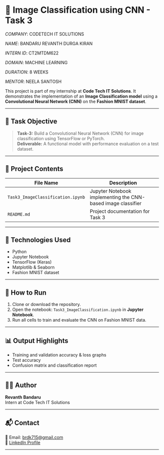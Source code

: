 # 🧠 Image Classification using CNN - Task 3

*COMPANY*: CODETECH IT SOLUTIONS

*NAME*: BANDARU REVANTH DURGA KIRAN

*INTERN ID*: CT2MTDM622

*DOMAIN*: MACHINE LEARNING

*DURATION*: 8 WEEKS

*MENTOR*: NEELA SANTOSH

This project is part of my internship at **Code Tech IT Solutions**. It demonstrates the implementation of an **Image Classification model** using a **Convolutional Neural Network (CNN)** on the **Fashion MNIST dataset**.

---

## 📌 Task Objective

> **Task-3:** Build a Convolutional Neural Network (CNN) for image classification using TensorFlow or PyTorch.  
> **Deliverable:** A functional model with performance evaluation on a test dataset.

---

## 📁 Project Contents

| File Name                         | Description |
|----------------------------------|-------------|
| `Task3_ImageClassification.ipynb`| Jupyter Notebook implementing the CNN-based image classifier |
| `README.md`                      | Project documentation for Task 3 |

---

## 🧠 Technologies Used

- Python  
- Jupyter Notebook  
- TensorFlow (Keras)  
- Matplotlib & Seaborn  
- Fashion MNIST dataset

---

## 🚀 How to Run

1. Clone or download the repository.
2. Open the notebook: `Task3_ImageClassification.ipynb` in **Jupyter Notebook**.
3. Run all cells to train and evaluate the CNN on Fashion MNIST data.

---

## 📊 Output Highlights

- Training and validation accuracy & loss graphs  
- Test accuracy  
- Confusion matrix and classification report

---

## 🧑‍💻 Author

**Revanth Bandaru**  
Intern at Code Tech IT Solutions

---

## 📬 Contact

📧 Email: brdk715@gmail.com  
🔗 [LinkedIn Profile](https://www.linkedin.com/in/revanth-bandaru15)

---
